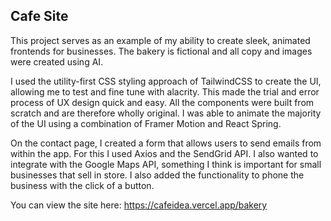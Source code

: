 ## Cafe Site

This project serves as an example of my ability to create sleek, animated frontends for businesses. 
The bakery is fictional and all copy and images were created using AI.

I used the utility-first CSS styling approach of TailwindCSS to create the UI, allowing me to test and fine tune with alacrity. This made the trial and error process of UX design quick and easy. All the components were built from scratch and are therefore wholly original. I was able to animate the majority of the UI using a combination of Framer Motion and React Spring.

On the contact page, I created a form that allows users to send emails from within the app. For this I used Axios and the SendGrid API. I also wanted to integrate with the Google Maps API, something I think is important for small businesses that sell in store. I also added the functionality to phone the business with the click of a button.

You can view the site here: https://cafeidea.vercel.app/bakery




